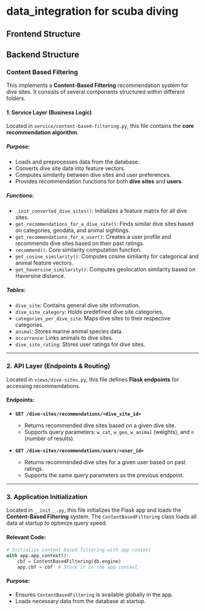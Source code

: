 # data_integration for scuba diving

## Frontend Structure

## Backend Structure

### Content Based Filtering

This implements a **Content-Based Filtering** recommendation system for dive sites. It consists of several components structured within different folders.

#### **1. Service Layer** (Business Logic)
Located in `service/content-based-filtering.py`, this file contains the **core recommendation algorithm**.

##### **Purpose:**
- Loads and preprocesses data from the database.
- Converts dive site data into feature vectors.
- Computes similarity between dive sites and user preferences.
- Provides recommendation functions for both **dive sites** and **users**.

##### **Functions:**
- `_init_converted_dive_sites()`: Initializes a feature matrix for all dive sites.
- `get_recommendations_for_a_dive_site()`: Finds similar dive sites based on categories, geodata, and animal sightings.
- `get_recommendations_for_a_user()`: Creates a user profile and recommends dive sites based on their past ratings.
- `recommend()`: Core similarity computation function.
- `get_cosine_similarity()`: Computes cosine similarity for categorical and animal feature vectors.
- `get_haversine_similarity()`: Computes geolocation similarity based on Haversine distance.

##### **Tables:**
- `dive_site`: Contains general dive site information.
- `dive_site_category`: Holds predefined dive site categories.
- `categories_per_dive_site`: Maps dive sites to their respective categories.
- `animal`: Stores marine animal species data.
- `occurrence`: Links animals to dive sites.
- `dive_site_rating`: Stores user ratings for dive sites.

---

### **2. API Layer** (Endpoints & Routing)
Located in `views/dive-sites.py`, this file defines **Flask endpoints** for accessing recommendations.

#### **Endpoints:**
- **`GET /dive-sites/recommendations/<dive_site_id>`**
  - Returns recommended dive sites based on a given dive site.
  - Supports query parameters: `w_cat`, `w_geo`, `w_animal` (weights), and `n` (number of results).
  
- **`GET /dive-sites/recommendations/users/<user_id>`**
  - Returns recommended dive sites for a given user based on past ratings.
  - Supports the same query parameters as the previous endpoint.
  
---

### **3. Application Initialization**
Located in `__init__.py`, this file initializes the Flask app and loads the **Content-Based Filtering** system. The `ContentBasedFiltering` class loads all data at startup to optimize query speed.

#### **Relevant Code:**
```python
# Initialize content-based filtering with app context
with app.app_context():
    cbf = ContentBasedFiltering(db.engine)
    app.cbf = cbf  # Store it in the app context
```
#### **Purpose:**
- Ensures `ContentBasedFiltering` is available globally in the app.
- Loads necessary data from the database at startup.
